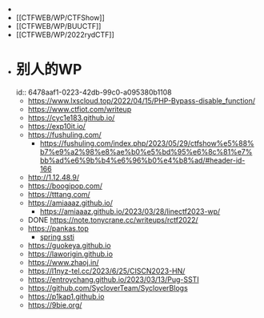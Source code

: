 -
- [[CTFWEB/WP/CTFShow]]
- [[CTFWEB/WP/BUUCTF]]
- [[CTFWEB/WP/2022rydCTF]]
- # 别人的WP
  id:: 6478aaf1-0223-42db-99c0-a095380b1108
	- https://www.lxscloud.top/2022/04/15/PHP-Bypass-disable_function/
	- https://www.ctfiot.com/writeup
	- https://cyc1e183.github.io/
	- https://exp10it.io/
	- https://fushuling.com/
		- https://fushuling.com/index.php/2023/05/29/ctfshow%e5%88%b7%e9%a2%98%e8%ae%b0%e5%bd%95%e6%8c%81%e7%bb%ad%e6%9b%b4%e6%96%b0%e4%b8%ad/#header-id-166
	- http://1.12.48.9/
	- https://boogipop.com/
	- https://tttang.com/
	- https://amiaaaz.github.io/
		- https://amiaaaz.github.io/2023/03/28/linectf2023-wp/
	- DONE https://note.tonycrane.cc/writeups/rctf2022/
	- https://pankas.top
		- [spring ssti](https://pankas.top/2024/02/12/%E6%8E%A2%E7%B4%A2spring%E4%B8%8Bssti%E9%80%9A%E7%94%A8%E6%96%B9%E6%B3%95/)
	- https://guokeya.github.io
	- https://laworigin.github.io
	- https://www.zhaoj.in/
	- https://l1nyz-tel.cc/2023/6/25/CISCN2023-HN/
	- https://entroychang.github.io/2023/03/13/Pug-SSTI
	- https://github.com/SycloverTeam/SycloverBlogs
	- https://p1kap1.github.io
	- https://9bie.org/